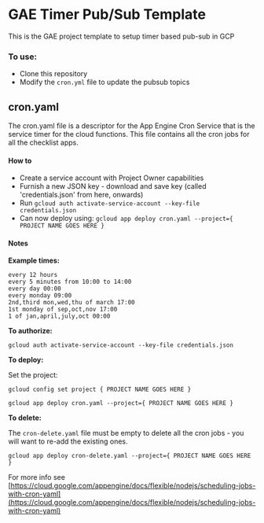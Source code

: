 # GAE Timer Pub/Sub Template
This is the GAE project template to setup timer based pub-sub in GCP

### To use:
- Clone this repository
- Modify the `cron.yml` file to update the pubsub topics


## cron.yaml

The cron.yaml file is a descriptor for the App Engine Cron Service that is the service timer for the cloud functions.
This file contains all the cron jobs for all the checklist apps.


#### How to

- Create a service account with Project Owner capabilities
- Furnish a new JSON key - download and save key (called 'credentials.json' from here, onwards)
- Run `gcloud auth activate-service-account --key-file credentials.json`
- Can now deploy using: `gcloud app deploy cron.yaml --project={ PROJECT NAME GOES HERE }`



#### Notes

**Example times:**

```
every 12 hours
every 5 minutes from 10:00 to 14:00
every day 00:00
every monday 09:00
2nd,third mon,wed,thu of march 17:00
1st monday of sep,oct,nov 17:00
1 of jan,april,july,oct 00:00
```



**To authorize:**

`gcloud auth activate-service-account --key-file credentials.json`



**To deploy:**

Set the project:

```shell
gcloud config set project { PROJECT NAME GOES HERE }
```


```shell
gcloud app deploy cron.yaml --project={ PROJECT NAME GOES HERE }
```


**To delete:**

The `cron-delete.yaml` file must be empty to delete all the cron jobs - you will want to re-add the existing ones.

```shell
gcloud app deploy cron-delete.yaml --project={ PROJECT NAME GOES HERE }
```


For more info see [https://cloud.google.com/appengine/docs/flexible/nodejs/scheduling-jobs-with-cron-yaml](https://cloud.google.com/appengine/docs/flexible/nodejs/scheduling-jobs-with-cron-yaml)
